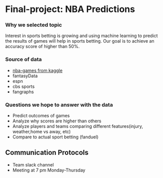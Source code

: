 # Final-project: NBA Predictions

### Why we selected topic
Interest in sports betting is growing and using machine learning to predict the results of games will help in sports betting. 
Our goal is to achieve an accuracy score of higher than 50%.

### Source of data

- [nba-games from kaggle](https://www.kaggle.com/nathanlauga/nba-games)
- fantasyData
- espn
- cbs sports
- fangraphs

###  Questions we hope to answer with the data

- Predict outcomes of games
- Analyze why scores are higher than others
- Analyze players and teams comparing different features(injury, weather,home vs away, etc)
- Compare to actual sport betting (fanduel)

## Communication Protocols

- Team slack channel
- Meeting at 7 pm Monday-Thursday

